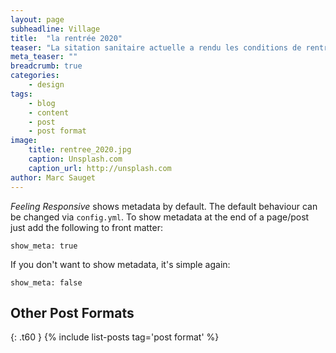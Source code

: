 ```yaml
---
layout: page
subheadline: Village
title:  "la rentrée 2020"
teaser: "La sitation sanitaire actuelle a rendu les conditions de rentrée particulières. "
meta_teaser: ""
breadcrumb: true
categories:
    - design
tags:
    - blog
    - content
    - post
    - post format
image:
    title: rentree_2020.jpg
    caption: Unsplash.com
    caption_url: http://unsplash.com
author: Marc Sauget
---
```

*Feeling Responsive* shows metadata by default. The default behaviour can be changed via `config.yml`. To show metadata at the end of a page/post just add the following to front matter:
<!--more-->

~~~
show_meta: true
~~~

If you don't want to show metadata, it's simple again:

~~~
show_meta: false
~~~


## Other Post Formats
{: .t60 }
{% include list-posts tag='post format' %}

